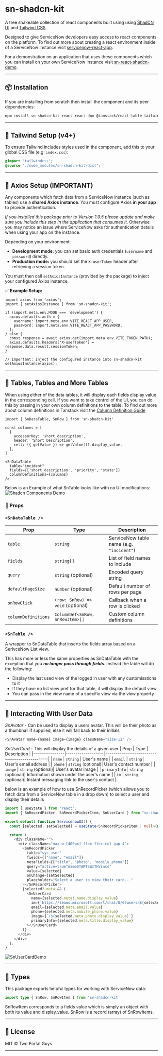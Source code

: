 # sn-shadcn-kit

A tree shakeable collection of react components built using using [ShadCN UI](https://ui.shadcn.com/) and [Tailwind CSS](https://tailwindcss.com/).

Designed to give ServiceNow developers easy access to react components on the platform. To find out more about creating a react environment inside of a ServiceNow instance visit [servicenow-react-app](https://github.com/elinsoftware/servicenow-react-app).

For a demonstration on an application that uses these components which you can install on your own ServiceNow instance visit [sn-react-shadcn-demo](https://github.com/vincepg13/sn-react-shadcn-demo).

---

## 📦 Installation

If you are installing from scratch then install the component and its peer dependencies:

```bash
npm install sn-shadcn-kit react react-dom @tanstack/react-table tailwindcss axios
```

---

## 🎨 Tailwind Setup (v4+)

To ensure Tailwind includes styles used in the component, add this to your global CSS file (e.g. `index.css`):

```css
@import 'tailwindcss';
@source "./node_modules/sn-shadcn-kit/dist";
```
---

## 🔑 Axios Setup (IMPORTANT)

Any components which fetch data from a ServiceNow instance (such as tables) use a **shared Axios instance**.  You must configure Axios **in your app** to provide authentication. 

*If you installed this package prior to Version 1.0.5 please update and make sure you include this step in the application that consumes it.* Otherwise you may notice an issue where ServiceNow asks for authentication details when using your app on the instance.

Depending on your environment:

- **Development mode:** you can set basic auth credentials (`username` and `password`) directly.
- **Production mode:** you should set the `X-userToken` header after retrieving a session token.

You must then call `setAxiosInstance` (provided by the package) to inject your configured Axios instance.

✅ **Example Setup:**

```tsx
import axios from 'axios';
import { setAxiosInstance } from 'sn-shadcn-kit';

if (import.meta.env.MODE === 'development') {
  axios.defaults.auth = {
    username: import.meta.env.VITE_REACT_APP_USER,
    password: import.meta.env.VITE_REACT_APP_PASSWORD,
  };
} else {
  const response = await axios.get(import.meta.env.VITE_TOKEN_PATH);
  axios.defaults.headers['X-userToken'] = response.data.result.sessionToken;
}

// Important: inject the configured instance into sn-shadcn-kit
setAxiosInstance(axios);
```
---


## 🏓 Tables, Tables and More Tables
When using either of the data tables, it will display each fields display value in the corresponding cell. If you want to take control of the UI, you can do this by passing in your own column definitions to the table. To find out more about column definitions in Tanstack visit the [Column Definition Guide](https://tanstack.com/table/v8/docs/guide/column-defs)

```tsx
import { SnDataTable, SnRow } from 'sn-shadcn-kit'

const columns = [
  {
    accessorKey: 'short_description',
    header: 'Short Description',
    cell: ({ getValue }) => getValue()?.display_value,
  },
]

<SnDataTable
  table="incident"
  fields={['short_description', 'priority', 'state']}
  columnDefinitions={columns}
/>
```
Below is an Example of what SnTable looks like with no UI modifications:
![Shadcn Components Demo](https://raw.githubusercontent.com/vincepg13/sn-react-shadcn-demo/refs/heads/main/assets/SN%20Table%20Demo.png)


### 🔧 Props

### `<SnDataTable />`

| Prop               | Type                                 | Description                              |
|--------------------|--------------------------------------|------------------------------------------|
| `table`            | `string`                             | ServiceNow table name (e.g. `"incident"`)|
| `fields`           | `string[]`                           | List of field names to include           |
| `query`            | `string` (optional)                  | Encoded query string                     |
| `defaultPageSize`  | `number` (optional)                  | Default number of rows per page          |
| `onRowClick`       | `(row: SnRow) => void` (optional)    | Callback when a row is clicked           |
| `columnDefinitions`| `ColumnDef<SnRow, SnRowItem>[]`      | Custom column definitions                |


### `<SnTable />`

A wrapper to SnDataTable that inserts the fields array based on a SerivceNow List view.

This has more or less the same properties as SnDataTable with the exception that you **_no longer pass through fields_**. Instead the table will do the following:
- Display the last used view of the logged in user with any customisations to it
- If they have no list view pref for that table, it will display the default view
- You can pass in the view name of a specific view via the *view* property

---

## 👥 Interacting With User Data
*SnAvatar* - Can be used to display a users avatar. This will be their photo as a thumbnail if supplied, else it will fall back to their initials
```ts
<SnAvatar name={name} image={image} className="size-12" />
```

*SnUserCard* - This will display the details of a given user
| Prop           | Type               | Description                                    |
|----------------|------------------- |------------------------------------------------|
| `name`         | `string`           | User's name                                    |
| `email`        | `string`           | User's email address                           |
| `phone`        | `string` (optional)| User's contact number                          |
| `image`        | `string` (optional)| User's avatar image                            |
| `primaryInfo`  | `string` (optional)| Information shown under the user's name        |
| `im`           | `string` (optional)| Instant messaging link to the user's contact   |

below is an example of how to use SnRecordPicker (which allows you to fetch data from a ServiceNow table in a drop down) to select a user and display their details
```ts
import { useState } from "react";
import { SnRecordPicker, SnRecordPickerItem, SnUserCard } from "sn-shadcn-kit";

export default function ServicenowUI() {
  const [selected, setSelected] = useState<SnRecordPickerItem | null>(null);

  return (
    <div className="">
      <div className="max-w-[400px] flex flex-col gap-4">
        <SnRecordPicker
          table="sys_user"
          fields={["name", "email"]}
          metaFields={["title", "photo", "mobile_phone"]}
          query="active=true^nameSTARTSWITHVince"
          value={selected}
          onChange={setSelected}
          placeholder="Select a user to view their card..."
        ></SnRecordPicker>
        {selected?.meta && (
          <SnUserCard
            name={selected.meta!.name.display_value}
            im={`https://teams.microsoft.com/l/chat/0/0?users=${selected.meta.email.value}`}
            email={selected.meta.email.value}
            phone={selected.meta.mobile_phone.value}
            image={`/${selected.meta.photo.display_value}`}
            primaryInfo={selected.meta.title.display_value}
          ></SnUserCard>
        )}
      </div>
    </div>
  );
}
```

![SnUserCardDemo](https://github.com/vincepg13/sn-react-shadcn-demo/blob/main/assets/SnUserCardDemo.png?raw=true)

---

## 📘 Types

This package exports helpful types for working with ServiceNow data:

```ts
import type { SnRow, SnRowItem } from 'sn-shadcn-kit'
```

SnRowItem corresponds to a fields value which is simply an object with both its value and display_value. SnRow is a record (array) of SnRowItems.

---

## 🪪 License

MIT © Two Portal Guys

---